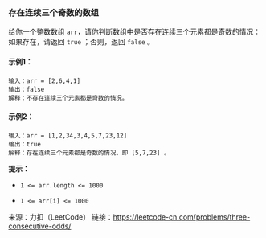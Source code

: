 ### 存在连续三个奇数的数组

给你一个整数数组 `arr`，请你判断数组中是否存在连续三个元素都是奇数的情况：如果存在，请返回 `true` ；否则，返回 `false` 。

#### 示例1：

```
输入：arr = [2,6,4,1]
输出：false
解释：不存在连续三个元素都是奇数的情况。
```

#### 示例2：

```
输入：arr = [1,2,34,3,4,5,7,23,12]
输出：true
解释：存在连续三个元素都是奇数的情况，即 [5,7,23] 。
```

**提示：**

- `1 <= arr.length <= 1000`

- `1 <= arr[i] <= 1000`

  

来源：力扣（LeetCode）
链接：https://leetcode-cn.com/problems/three-consecutive-odds/


